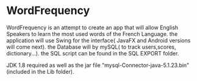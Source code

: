 # WordFrequency

WordFrequency is an attempt to create an app that will allow English Speakers to learn the most used words of the French Language.
the application will use Swing for the interface( JavaFX and Android versions will come next).
the Database will by mySQL( to track users,scores, dictionary...). the SQL script can be found in the SQL EXPORT folder.

JDK 1.8 required as well as the jar file "mysql-Connector-java-5.1.23.bin" (included in the Lib folder).

